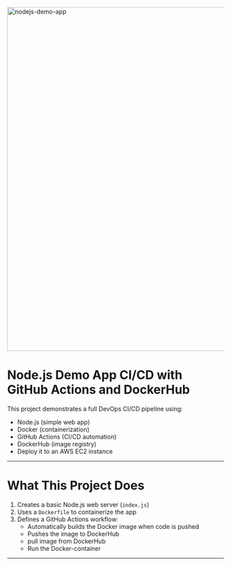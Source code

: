 <img width="800" alt="nodejs-demo-app" src="https://github.com/user-attachments/assets/3fd8aba0-ede9-4f88-ab47-988d8f7f7419" />


#  Node.js Demo App CI/CD with GitHub Actions and DockerHub

This project demonstrates a full DevOps CI/CD pipeline using:
- Node.js (simple web app)
- Docker (containerization)
- GitHub Actions (CI/CD automation)
- DockerHub (image registry)
- Deploy it to an AWS EC2 instance
---

# What This Project Does

1. Creates a basic Node.js web server (`index.js`)
2. Uses a `Dockerfile` to containerize the app
3. Defines a GitHub Actions workflow:
   - Automatically builds the Docker image when code is pushed
   - Pushes the image to DockerHub
   - pull image from DockerHub
   - Run the Docker-container

---
